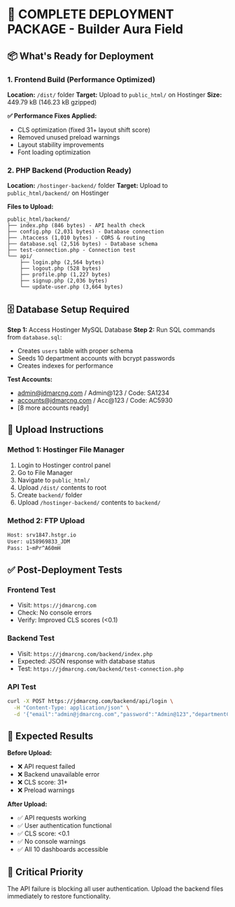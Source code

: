 # 🚀 COMPLETE DEPLOYMENT PACKAGE - Builder Aura Field

## 📦 What's Ready for Deployment

### 1. Frontend Build (Performance Optimized)
**Location:** `/dist/` folder
**Target:** Upload to `public_html/` on Hostinger
**Size:** 449.79 kB (146.23 kB gzipped)

**✅ Performance Fixes Applied:**
- CLS optimization (fixed 31+ layout shift score)
- Removed unused preload warnings
- Layout stability improvements
- Font loading optimization

### 2. PHP Backend (Production Ready)
**Location:** `/hostinger-backend/` folder
**Target:** Upload to `public_html/backend/` on Hostinger

**Files to Upload:**
```
public_html/backend/
├── index.php (846 bytes) - API health check
├── config.php (2,031 bytes) - Database connection
├── .htaccess (1,010 bytes) - CORS & routing
├── database.sql (2,516 bytes) - Database schema
├── test-connection.php - Connection test
└── api/
    ├── login.php (2,564 bytes)
    ├── logout.php (528 bytes)
    ├── profile.php (1,227 bytes)
    ├── signup.php (2,036 bytes)
    └── update-user.php (3,664 bytes)
```

## 🗄️ Database Setup Required

**Step 1:** Access Hostinger MySQL Database
**Step 2:** Run SQL commands from `database.sql`:
- Creates `users` table with proper schema
- Seeds 10 department accounts with bcrypt passwords
- Creates indexes for performance

**Test Accounts:**
- admin@jdmarcng.com / Admin@123 / Code: SA1234
- accounts@jdmarcng.com / Acc@123 / Code: AC5930
- [8 more accounts ready]

## 🔧 Upload Instructions

### Method 1: Hostinger File Manager
1. Login to Hostinger control panel
2. Go to File Manager
3. Navigate to `public_html/`
4. Upload `/dist/` contents to root
5. Create `backend/` folder
6. Upload `/hostinger-backend/` contents to `backend/`

### Method 2: FTP Upload
```bash
Host: srv1847.hstgr.io
User: u158969833_JDM
Pass: 1~mPr^A60mH
```

## ✅ Post-Deployment Tests

### Frontend Test
- Visit: `https://jdmarcng.com`
- Check: No console errors
- Verify: Improved CLS scores (<0.1)

### Backend Test
- Visit: `https://jdmarcng.com/backend/index.php`
- Expected: JSON response with database status
- Test: `https://jdmarcng.com/backend/test-connection.php`

### API Test
```bash
curl -X POST https://jdmarcng.com/backend/api/login \
  -H "Content-Type: application/json" \
  -d '{"email":"admin@jdmarcng.com","password":"Admin@123","departmentCode":"SA1234"}'
```

## 🎯 Expected Results

**Before Upload:**
- ❌ API request failed
- ❌ Backend unavailable error
- ❌ CLS score: 31+
- ❌ Preload warnings

**After Upload:**
- ✅ API requests working
- ✅ User authentication functional
- ✅ CLS score: <0.1
- ✅ No console warnings
- ✅ All 10 dashboards accessible

## 🚨 Critical Priority

The API failure is blocking all user authentication. Upload the backend files immediately to restore functionality.

